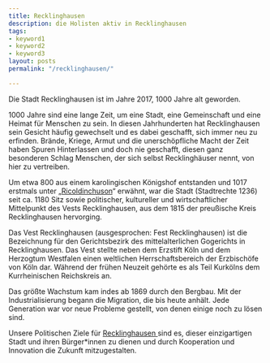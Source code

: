 ```yaml
---
title: Recklinghausen
description: die Holisten aktiv in Recklinghausen
tags:
- keyword1
- keyword2
- keyword3
layout: posts
permalink: "/recklinghausen/"

---
```

Die Stadt Recklinghausen ist im Jahre 2017, 1000 Jahre alt geworden.

1000 Jahre sind eine lange Zeit, um eine Stadt, eine Gemeinschaft und eine Heimat für Menschen zu sein. In diesen Jahrhunderten hat Recklinghausen sein Gesicht häufig gewechselt und es dabei geschafft, sich immer neu zu erfinden. Brände, Kriege, Armut und die unerschöpfliche Macht der Zeit haben Spuren Hinterlassen und doch nie geschafft, diesen ganz besonderen Schlag Menschen, der sich selbst Recklinghäuser nennt, von hier zu vertreiben.

Um etwa 800 aus einem karolingischen Königshof entstanden und 1017 erstmals unter „[Ricoldinchuson](http://genwiki.genealogy.net/Recklinghausen)“ erwähnt, war die Stadt (Stadtrechte 1236) seit ca. 1180 Sitz sowie politischer, kultureller und wirtschaftlicher Mittelpunkt des Vests Recklinghausen, aus dem 1815 der preußische Kreis Recklinghausen hervorging. 

Das Vest Recklinghausen (ausgesprochen: Fest Recklinghausen) ist die Bezeichnung für den Gerichtsbezirk des mittelalterlichen Gogerichts in Recklinghausen. Das Vest stellte neben dem Erzstift Köln und dem Herzogtum Westfalen einen weltlichen Herrschaftsbereich der Erzbischöfe von Köln dar. Während der frühen Neuzeit gehörte es als Teil Kurkölns dem Kurrheinischen Reichskreis an.

Das größte Wachstum kam indes ab 1869 durch den Bergbau. Mit der Industrialisierung begann die Migration, die bis heute anhält. Jede Generation war vor neue Probleme gestellt, von denen einige noch zu lösen sind.

Unsere Politischen Ziele für [Recklinghausen ](http://holisten.de/themen/lokal-kommunalpolitik-recklinghausen) sind es, dieser einzigartigen Stadt und ihren Bürger*innen zu dienen und durch Kooperation und Innovation die Zukunft mitzugestalten.  